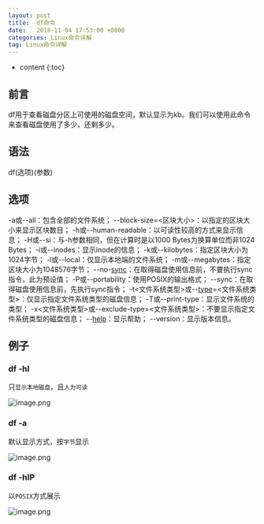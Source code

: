 ```yaml
---
layout: post
title:  df命令
date:   2018-11-04 17:53:00 +0800
categories: Linux命令详解
tag: Linux命令详解
---
```


* content
{:toc}

## 前言

df用于查看磁盘分区上可使用的磁盘空间，默认显示为kb。我们可以使用此命令来查看磁盘使用了多少，还剩多少。

## 语法

df(选项)(参数)

## 选项

-a或--all：包含全部的文件系统；
--block-size=<区块大小>：以指定的区块大小来显示区块数目；
-h或--human-readable：以可读性较高的方式来显示信息；
-H或--si：与-h参数相同，但在计算时是以1000 Bytes为换算单位而非1024 Bytes；
-i或--inodes：显示inode的信息；
-k或--kilobytes：指定区块大小为1024字节；
-l或--local：仅显示本地端的文件系统；
-m或--megabytes：指定区块大小为1048576字节；
--no-[sync](http://man.linuxde.net/sync "sync命令")：在取得磁盘使用信息前，不要执行sync指令，此为预设值；
-P或--portability：使用POSIX的输出格式；
--sync：在取得磁盘使用信息前，先执行sync指令；
-t<文件系统类型>或--[type](http://man.linuxde.net/type "type命令")=<文件系统类型>：仅显示指定文件系统类型的磁盘信息；
-T或--print-type：显示文件系统的类型；
-x<文件系统类型>或--exclude-type=<文件系统类型>：不要显示指定文件系统类型的磁盘信息；
--[help](http://man.linuxde.net/help "help命令")：显示帮助；
--version：显示版本信息。</pre>

## 例子

### df -hl

只`显示本地磁盘`，且`人为可读`

![image.png](https://upload-images.jianshu.io/upload_images/845143-c29bbf0cced3b5d6.png?jianshufrom=1)

### df -a

默认显示方式，按`字节`显示

![image.png](https://upload-images.jianshu.io/upload_images/845143-ecbaf97a3bd8d966.png?jianshufrom=1)

### df -hlP

以`POSIX`方式展示

![image.png](https://upload-images.jianshu.io/upload_images/845143-1fc15d9eb9f21261.png?jianshufrom=1)
